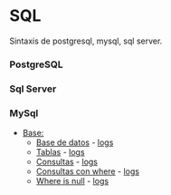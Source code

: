 # **SQL**
Sintaxis de postgresql, mysql, sql server.

### **PostgreSQL**


### **Sql Server**


### **MySql**

- [Base:]()
    - [Base de datos](./mysql/base/database/databases.sql) - [logs](./mysql/base/database/databases.bash)
    - [Tablas](./mysql/base/table/tables.sql) - [logs](./mysql/base/table/tables.bash)
    - [Consultas](./mysql/base/select/select.sql) - [logs](./mysql/base/select/select.bash)
    - [Consultas con where](./mysql/base/where/where.sql) - [logs](./mysql/base/where/where.bash)
    - [Where is null](./mysql/base/where-is-null/where-is-null.sql) - [logs](./mysql/base/where-is-null/where-is-null.bash)

<!-- - [Básico]()
    - [Consulta de datos]()
    - [Ordenamiento de datos]()
    - [Filtrando datos]()
    - [Unión de tablas]()
    - [Agrupando datos]()
    - [Sub Consultas de datos]()
    - [Operadores de conjunto]()
    - [Administrando base de datos]()
    - [Trabajando con tablas]()
    - [Restricciones]()
    - [Tipo de datos]()
    - [Modificando datos]()
    - [Expresiones de tablas comunes]()
    - [Bloqueo MySql]()
    - [Globalización MySql]()
    - [Variables de usuario definido]()
    - [Importando y exportando CSV]()
    - [Técnicas avanzadas]()
- [Procedimientos almacenados]()
- [Disparadores]()
- [Eventos]()
- [Vistas]()
- [Índices]()
- [JSON]()
- [Búsqueda de texto completo]()
- [Administración]()
- [Funciones agregadas]()
- [Funciones de comparación]()
- [Funciones y expresiones de flujo de control]()
- [Funciones de fechas]()
- [Funciones de cadenas]()
- [Funciones window]()
- [Funciones matemáticas]()
- [Expresiones regulares]() -->
